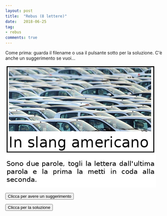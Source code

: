 ```yaml
---
layout: post
title:  "Rebus (8 lettere)"
date:   2018-06-25
tag:
- rebus
comments: true
---
```


Come prima: guarda il filename o usa il pulsante sotto per la soluzione. C'è anche un suggerimento se vuoi...

![](/assets/2018-06-25/carlotta.jpg)

<button id="pulsanteSuggerimento">Clicca per avere un suggerimento</button>
<div id="suggerimento" style="display: none;">
Ci sono un sacco di macchine...
</div>

<button id="pulsante">Clicca per la soluzione</button>
<div id="soluzione" style="display: none;">
Carlotta<br/><br/>
Ci sono un sacco di macchine e bisogna dire ciò in slang americano.<br/>
In inglese correggiuto è "A lot of cars", in slang americano è "Lotta cars".<br/>
Se cacci la "s" finale e metti la seconda parola davanti c'avrai "carLotta".
</div>

<script>
let touchEvent = 'ontouchstart' in window ? 'touchstart' : 'click';

document.getElementById('pulsanteSuggerimento').addEventListener(touchEvent, function() { document.getElementById('suggerimento').style = 'block';});
document.getElementById('pulsante').addEventListener(touchEvent, function() { document.getElementById('soluzione').style = 'block';});
</script>

